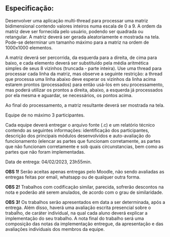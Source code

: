 ## Especificação:

<p>
Desenvolver uma aplicação multi-thread para processar uma matriz bidimensional contendo valores inteiros numa escala de 0 a 9. A ordem da matriz deve ser fornecida pelo usuário, podendo ser quadrada ou retangular. A matriz deverá ser gerada aleatoriamente e mostrada na tela. Pode-se determinar um tamanho máximo para a matriz na ordem de 1000x1000 elementos.
</p>

<p>
A matriz deverá ser percorrida, da esquerda para a direita, de cima para baixo, e cada elemento deverá ser substituído pela média aritmética simples de seus 8 vizinhos (truncada - parte inteira). Use uma thread para processar cada linha da matriz, mas observe a seguinte restrição: a thread que processa uma linha abaixo deve esperar os vizinhos da linha acima estarem prontos (processados) para então usá-los em seu processamento, mas poderá utilizar os prontos a direita, abaixo, a esquerda já processados por ela mesma e aguardar, se necessários, os pontos acima.
</p>


<p>
Ao final do processamento, a matriz resultante deverá ser mostrada na tela.
</p>


<p>
Equipe de no máximo 3 participantes.
</p>


<p>
Cada equipe deverá entregar o arquivo fonte (.c) e um relatório técnico contendo as seguintes informações: identificação dos participantes, descrição dos principais módulos desenvolvidos e auto-avaliação do funcionamento (elencar as partes que funcionam corretamente, as partes que não funcionam corretamente e sob quais circunstancias, bem como as partes que não foram implementadas.
</p>


<p>
Data de entrega: 04/02/2023, 23h55min.
</p>


<p>
<strong>OBS 1!</strong> Serão aceitas apenas entregas pelo Moodle, não sendo avaliadas as entregas feitas por email, whatsapp ou de qualquer outra forma.
</p>


<p>
<strong>OBS 2!</strong> Trabalhos com codificação similar, parecida, sofrerão descontos na nota e poderão até serem anulados, de acordo com o grau de similaridade.
</p>


<p>
<strong>OBS 3!</strong> Os trabalhos serão apresentados em data a ser determinada, após a entrega. Além disso, haverá uma avaliação escrita presencial sobre o trabalho, de caráter individual, na qual cada aluno deverá explicar a implementação do seu trabalho. A nota final do trabalho será uma composição das notas da implementação entregue, da apresentação e das avaliações individuais dos membros da equipe.</p>

